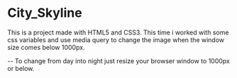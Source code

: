# City_Skyline
This is a project made with HTML5 and CSS3. This time i worked with some css variables and use media query to change the image when the window size comes below 1000px.


-- To change from day into night just resize your browser window to 1000px or below.
